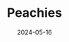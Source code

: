 ---  
layout: startup_page  
title: "Peachies"  
id: "wearepeachies.com"  
permalink: "/peachieswearepeachies.com05162024/"  
website: "https://wearepeachies.com/"  
funding_round: ""  
funding_amount: "£1.4M"  
investors: "Anotherway Ventures, Antler, various angels including founders of Woom and a former senior leader at Kimberly Clark"  
about: "Peachies is a London-based premium nappy brand offering environmentally friendly nappies through a monthly subscription service. They focus on providing high-quality products and exceptional customer service to make modern parenthood more enjoyable, addressing a commonly overlooked aspect of childcare."  
markets: "Baby Products, Consumer Goods, Sustainability"  
hq: "London, England, United Kingdom"  
founded_year: "2021"  
linkedin: "https://www.linkedin.com/company/peachies"  
twitter: ""  
instagram: ""  
facebook: "https://www.facebook.com/wearepeachies"  
crunchbase: "https://www.crunchbase.com/organization/peachies"  
pitchbook: "https://pitchbook.com/profiles/company/503335-72"  

date_display: "16-May-2024"  
date: "2024-05-16"

# SEO Optimization  
meta_title: "Peachies -  Funding (£1.4M)"  
meta_description: "Peachies, Peachies is a London-based premium nappy brand offering environmentally friendly nappies through a monthly subscription service. They focus on providi..."  
meta_keywords: "Peachies, Baby Products, Consumer Goods, Sustainability,  funding"  
canonical_url: "https://startup.projectstartups.com/peachieswearepeachies.com05162024/"  
---